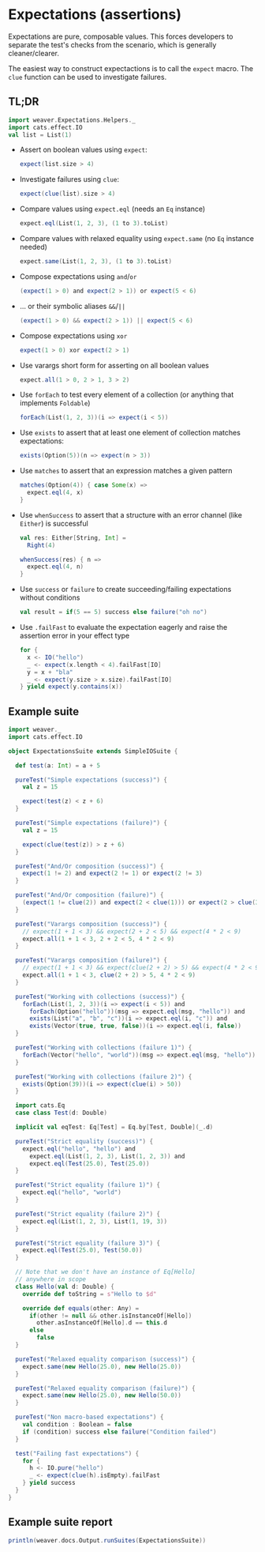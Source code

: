 Expectations (assertions)
=========================

Expectations are pure, composable values. This forces developers to separate the test's checks from the scenario, which is generally cleaner/clearer.

The easiest way to construct expectactions is to call the `expect` macro. The `clue` function can be used to investigate failures.

## TL;DR

```scala mdoc:invisible
import weaver.Expectations.Helpers._
import cats.effect.IO
val list = List(1)
```

- Assert on boolean values using `expect`:

  ```scala mdoc:compile-only
  expect(list.size > 4)
  ```

- Investigate failures using `clue`:

   ```scala mdoc:compile-only
   expect(clue(list).size > 4)
   ```

- Compare values using `expect.eql` (needs an `Eq` instance)

  ```scala mdoc:compile-only
  expect.eql(List(1, 2, 3), (1 to 3).toList)
  ```

- Compare values with relaxed equality using `expect.same` (no `Eq` instance needed)

  ```scala mdoc:compile-only
  expect.same(List(1, 2, 3), (1 to 3).toList)
  ```

- Compose expectations using `and`/`or`

  ```scala mdoc:compile-only
  (expect(1 > 0) and expect(2 > 1)) or expect(5 < 6)
  ```

- ... or their symbolic aliases `&&`/`||`

  ```scala mdoc:compile-only
  (expect(1 > 0) && expect(2 > 1)) || expect(5 < 6)
  ```

- Compose expectations using `xor`

  ```scala mdoc:compile-only
  expect(1 > 0) xor expect(2 > 1)
  ```

- Use varargs short form for asserting on all boolean values

  ```scala mdoc:compile-only
  expect.all(1 > 0, 2 > 1, 3 > 2)
  ```

- Use `forEach` to test every element of a collection (or anything that
    implements `Foldable`)

  ```scala mdoc:compile-only
  forEach(List(1, 2, 3))(i => expect(i < 5))
  ```

- Use `exists` to assert that at least one element of collection matches
    expectations:

  ```scala mdoc:compile-only
  exists(Option(5))(n => expect(n > 3))
  ```

- Use `matches` to assert that an expression matches a given pattern

  ```scala mdoc:compile-only
  matches(Option(4)) { case Some(x) =>
    expect.eql(4, x)
  }
  ```

- Use `whenSuccess` to assert that a structure with an error channel (like `Either`) is successful

  ```scala mdoc:compile-only
  val res: Either[String, Int] =
    Right(4)
  
  whenSuccess(res) { n =>
    expect.eql(4, n)
  }
  ```

- Use `success` or `failure` to create succeeding/failing expectations without
    conditions

  ```scala mdoc:compile-only
  val result = if(5 == 5) success else failure("oh no")
  ```

- Use `.failFast` to evaluate the expectation eagerly and raise the assertion error in your effect type

  ```scala mdoc:compile-only
  for {
    x <- IO("hello")
    _ <- expect(x.length < 4).failFast[IO]
    y = x + "bla"
    _ <- expect(y.size > x.size).failFast[IO]
  } yield expect(y.contains(x))
  ```

## Example suite 

```scala mdoc
import weaver._
import cats.effect.IO

object ExpectationsSuite extends SimpleIOSuite {

  def test(a: Int) = a + 5

  pureTest("Simple expectations (success)") {
    val z = 15

    expect(test(z) < z + 6)
  }

  pureTest("Simple expectations (failure)") {
    val z = 15

    expect(clue(test(z)) > z + 6)
  }

  pureTest("And/Or composition (success)") {
    expect(1 != 2) and expect(2 != 1) or expect(2 != 3)
  }

  pureTest("And/Or composition (failure)") {
    (expect(1 != clue(2)) and expect(2 < clue(1))) or expect(2 > clue(3))
  }

  pureTest("Varargs composition (success)") {
    // expect(1 + 1 < 3) && expect(2 + 2 < 5) && expect(4 * 2 < 9)
    expect.all(1 + 1 < 3, 2 + 2 < 5, 4 * 2 < 9)
  }

  pureTest("Varargs composition (failure)") {
    // expect(1 + 1 < 3) && expect(clue(2 + 2) > 5) && expect(4 * 2 < 9)
    expect.all(1 + 1 < 3, clue(2 + 2) > 5, 4 * 2 < 9)
  }

  pureTest("Working with collections (success)") {
    forEach(List(1, 2, 3))(i => expect(i < 5)) and
      forEach(Option("hello"))(msg => expect.eql(msg, "hello")) and
      exists(List("a", "b", "c"))(i => expect.eql(i, "c")) and
      exists(Vector(true, true, false))(i => expect.eql(i, false))
  }

  pureTest("Working with collections (failure 1)") {
    forEach(Vector("hello", "world"))(msg => expect.eql(msg, "hello"))
  }

  pureTest("Working with collections (failure 2)") {
    exists(Option(39))(i => expect(clue(i) > 50))
  }

  import cats.Eq
  case class Test(d: Double)

  implicit val eqTest: Eq[Test] = Eq.by[Test, Double](_.d)

  pureTest("Strict equality (success)") {
    expect.eql("hello", "hello") and
      expect.eql(List(1, 2, 3), List(1, 2, 3)) and
      expect.eql(Test(25.0), Test(25.0))
  }

  pureTest("Strict equality (failure 1)") {
    expect.eql("hello", "world")
  }

  pureTest("Strict equality (failure 2)") {
    expect.eql(List(1, 2, 3), List(1, 19, 3))
  }

  pureTest("Strict equality (failure 3)") {
    expect.eql(Test(25.0), Test(50.0))
  }

  // Note that we don't have an instance of Eq[Hello]
  // anywhere in scope
  class Hello(val d: Double) {
    override def toString = s"Hello to $d"

    override def equals(other: Any) =
      if(other != null && other.isInstanceOf[Hello])
        other.asInstanceOf[Hello].d == this.d
      else
        false
  }

  pureTest("Relaxed equality comparison (success)") {
    expect.same(new Hello(25.0), new Hello(25.0))
  }

  pureTest("Relaxed equality comparison (failure)") {
    expect.same(new Hello(25.0), new Hello(50.0))
  }

  pureTest("Non macro-based expectations") {
    val condition : Boolean = false
    if (condition) success else failure("Condition failed")
  }

  test("Failing fast expectations") {
    for {
      h <- IO.pure("hello")
      _ <- expect(clue(h).isEmpty).failFast
    } yield success
  }
}
```

## Example suite report

```scala mdoc:passthrough
println(weaver.docs.Output.runSuites(ExpectationsSuite))
```
